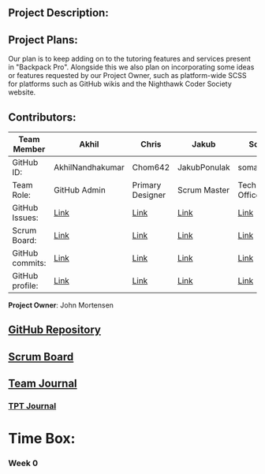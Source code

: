 ## Project Description: 

## Project Plans: 
Our plan is to keep adding on to the tutoring features and services present in "Backpack Pro". Alongside this we also plan on incorporating some ideas or features requested by our Project Owner, such as platform-wide SCSS for platforms such as GitHub wikis and the Nighthawk Coder Society website.

## Contributors:

Team Member | Akhil | Chris | Jakub | Soma | Yash 
| --- | --- | --- | --- | --- | --- 
GitHub ID: | AkhilNandhakumar| Chom642 | JakubPonulak | somaditya1 | YashShah138 | 
Team Role: | GitHub Admin | Primary Designer | Scrum Master | Technical Officer | Deployment Manager | 
GitHub Issues: | [Link](https://github.com/JakubPonulak/5_hackers/issues/assigned/hamzahakak) | [Link](https://github.com/AkhilNandhakumar/Guython/issues/assigned/Chom642) | [Link](https://github.com/AkhilNandhakumar/Guython/issues/assigned/JakubPonulak) | [Link](https://github.com/JakubPonulak/5_hackers/issues/assigned/SreejaVad) | [Link](https://github.com/JakubPonulak/5_hackers/issues/assigned/TristanCopley) 
Scrum Board: | [Link](https://github.com/JakubPonulak/5_hackers/projects/1?card_filter_query=assignee%3Ahamzahakak)| [Link](https://github.com/AkhilNandhakumar/Guython/projects/1?card_filter_query=assignee%3Achom642) | [Link](https://github.com/AkhilNandhakumar/Guython/projects/1?card_filter_query=assignee%3AJakubPonulak) | [Link](https://github.com/JakubPonulak/5_hackers/projects/1?card_filter_query=assignee%3ASreejaVad) | [Link](https://github.com/JakubPonulak/5_hackers/projects/1?card_filter_query=assignee%3ATristanCopley) 
GitHub commits: | [Link](https://github.com/JakubPonulak/5_hackers/commits?author=hamzahakak) | [Link](https://github.com/AkhilNandhakumar/Guython/commits?author=Chom642) | [Link](https://github.com/AkhilNandhakumar/Guython/commits?author=JakubPonulak) | [Link](https://github.com/JakubPonulak/5_hackers/commits?author=SreejaVad) | [Link](https://github.com/JakubPonulak/5_hackers/commits?author=TristanCopley) 
GitHub profile: | [Link](https://github.com/hamzahakak) | [Link](https://github.com/Chom642) | [Link](https://github.com/JakubPonulak) | [Link](https://github.com/SreejaVad) | [Link](https://github.com/TristanCopley) 

**Project Owner**: John Mortensen 

## [GitHub Repository](https://github.com/JakubPonulak/5_hackers) 
## [Scrum Board](https://github.com/JakubPonulak/5_hackers/projects/1) 
## [Team Journal](https://docs.google.com/presentation/d/18iga0TGCSFYNBifNM4t4W3cC2LTcPm3Q6XIjjuCpFjA/edit?usp=sharing) 
### [TPT Journal](https://docs.google.com/presentation/d/1AT39h9CxG4NIHYyiUUC_T8nwjfJDg2KpHYwVhEW2vXw/edit?usp=sharing) 

# Time Box: 

### Week 0
